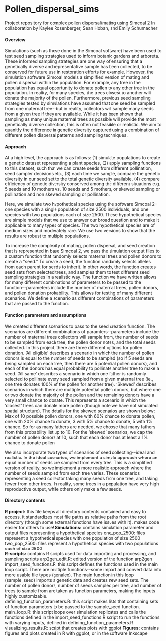 # Pollen_dispersal_sims
Project repository for complex pollen dispersal/mating using Simcoal 2
In collaboration by Kaylee Rosenberger, Sean Hoban, and Emily Schumacher 

#### Overview
Simulations (such as those done in the Simcoal software) have been used to test seed sampling strategies used to inform botanic gardens and arboreta. These informed sampling strategies are one way of ensuring that a genetically diverse and representative sample has been collected, to be conserved for future use in restoration efforts for example. However, the simulation software Simcoal models a simplified version of mating and pollen dispersal within the population. For example, any tree in the population has equal opportunity to donate pollen to any other tree in the population. In reality, for many species, the trees closest to another will donate the majority of the pollen. Furthermore, previous seed sampling strategies tested by simulations have assumed that one seed be sampled from one maternal tree--but in reality, collectors will sample many seeds from a given tree if they are available. While it has been shown that sampling as many unique maternal trees as possible will provide the most genetically diverse collection, this is often not feasible or realistic. We aim to quanitfy the difference in genetic diversity captured using a combination of different pollen dispersal patterns and sampling techniques. 

#### Approach
At a high level, the approach is as follows: (1) simulate populations to create a genetic dataset representing a plant species, (2) apply sampling functions to this dataset, such that we can create seeds from different pollination, seed sampler decisions etc., (3) each time we sample, compare the genetic diversity in our seed set to the total genetic diversity available, (4) compare efficiency of genetic diversity conserved among the different situations e.g. 5 seeds and 10 mothers vs. 10 seeds and 5 mothers, or skewed sampling or pollination and non skewed sampling or pollination.

Here, we simulate two hypothetical species using the software Simcoal 2–one species with a single population of size 2500 individuals, and one species with two populations each of size 2500. These hypothetical species are simple models that we use to answer our broad question and to make it applicable to many types of species. The two hypothetical species are of medium sizes and moderately rare. We use two versions to show that the results are robust to multiple populations. 

To increase the complexity of mating, pollen dispersal, and seed creation that is represented in base Simcoal 2, we pass the simulation output files to a custom function that randomly selects maternal trees and pollen donors to create a "seed." To create a seed, the function randomly selects alleles from each parent for seeds to inherit. In other words, the function creates seed sets from selected trees, and samples them to test different seed sampling strategies in a realistic way. The function we have written allows for many different combinations of parameters to be passed to the function–-parameters include the number of maternal trees, pollen donors, and pollen donation probability. This allows for testing of many different scenarios. We define a scenario as different combinations of parameters that are passed to the function.

#### Function parameters and assumptions
We created different scenarios to pass to the seed creation function. The scenarios are different combinations of paramters--parameters include the number of maternal trees collectors will sample from, the number of seeds to be sampled from each tree, the pollen donor notes, and the total seeds collected. 
In this project, there are three different options for pollen donation. ‘All eligible’ describes a scenario in which the number of pollen donors is equal to the number of seeds to be sampled (so if 5 seeds are being sampled on each tree, then there are 5 potential pollen donors), and each of the donors has equal probability to pollinate another tree to make a seed. ‘All same’ describes a scenario in which one father is randomly selected to pollinate every seed sampled from a given maternal tree (ie., one tree donates 100% of the pollen for another tree).  ‘Skewed’ describes scenarios in which there are multiple potential pollen donors, but where one or two donate the majority of the pollen and the remaining donors have a very small chance to donate. This represents a scenario in which the ‘closest’ trees can donate more pollen (though note we have not simulated spatial structure). The details for the skewed scenarios are shown below:
	Max of 10 possible pollen donors, one with 60% chance to donate pollen, one with 20% chance to donate, 3 with 5% chance to donate, 5 with 1% chance. So for as many fathers are needed, we choose that many fathers from this probability list up to 10.
For the ‘skewed’ scenarios, we cap the number of pollen donors at 10, such that each donor has at least a 1% chance to donate pollen. 

We also incorporate two types of scenarios of seed collecting--ideal and realistic. In the ideal scenarios, we implement a simple approach where an equal number of seeds are sampled from every tree. This is a simplified version of reality, so we implement a more realistic approach where the number of seeds sampled from each tree varies. These scenarios representing a seed collector taking many seeds from one tree, and taking fewer from other trees. In reality, some trees in a population have very high reproductive output, while others only make a few seeds. 

#### Directory contents
**R project:** this file keeps all directory contents contained and easy to access. it standardizes most file paths as relative paths from the root directory (though some external functions have issues with it). makes code easier for others to use! 
**Simulations:** contains simulation parameter and output files representing a hypothetical species 
        one_pop_2500: files represent a hypothetical species with one population of size 2500  
        two_pop_2500: files represent a hypothetical species with two populations each of size 2500  
**R-scripts:** contains R scripts used for data importing and processing, and sampling scripts
    arp2gen_edit.R: edited version of the function arp2gen
    import_seed_functions.R: this script defines the functions used in the main loop script. There are multiple functions--some import and convert data into more usable file types (genalex). The main function in this loop (sample_seed) imports a genetic data and creates new seed sets. The number of pollen donors, number of seeds sampled per tree, and number of trees to sample from are taken as function parameters, making the inputs highly customizable.   
    defining_function_parameters.R: this script makes lists that containing sets of function parameters to be passed to the sample_seed function. 
    main_loop.R: this script loops over simulation replicates and calls the functions defined in the import_seed_functions.R script to run the functions with varying inputs, defined in defining_function_parameters.R  
    visualizing_results.R: script that creates plots with ggplot
**Figures:** contains figures and plots created in R with ggplot, or in the software Inkscape 